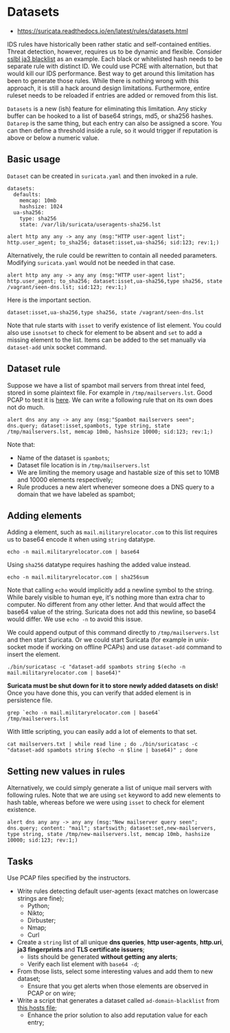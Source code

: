 # Datasets

* https://suricata.readthedocs.io/en/latest/rules/datasets.html

IDS rules have historically been rather static and self-contained entities. Threat detection, however, requires us to be dynamic and flexible. Consider [sslbl ja3 blacklist](https://sslbl.abuse.ch/blacklist/ja3_fingerprints.rules) as an example. Each black or whitelisted hash needs to be separate rule with distinct ID. We could use PCRE with alternation, but that would kill our IDS performance. Best way to get around this limitation has been to generate those rules. While there is nothing wrong with this approach, it is still a hack around design limitations. Furthermore, entire ruleset needs to be reloaded if entries are added or removed from this list. 

`Datasets` is a new (ish) feature for eliminating this limitation. Any sticky buffer can be hooked to a list of base64 strings, md5, or sha256 hashes. `Datarep` is the same thing, but each entry can also be assigned a score. You can then define a threshold inside a rule, so it would trigger if reputation is above or below a numeric value.

## Basic usage

`Dataset` can be created in `suricata.yaml` and then invoked in a rule.

```
datasets:
  defaults:
    memcap: 10mb
    hashsize: 1024
  ua-sha256:
    type: sha256
    state: /var/lib/suricata/useragents-sha256.lst
```

```
alert http any any -> any any (msg:"HTTP user-agent list"; http.user_agent; to_sha256; dataset:isset,ua-sha256; sid:123; rev:1;)
```

Alternatively, the rule could be rewritten to contain all needed parameters. Modifying `suricata.yaml` would not be needed in that case.

```
alert http any any -> any any (msg:"HTTP user-agent list"; http.user_agent; to_sha256; dataset:isset,ua-sha256,type sha256, state /vagrant/seen-dns.lst; sid:123; rev:1;)
```

Here is the important section.

```
dataset:isset,ua-sha256,type sha256, state /vagrant/seen-dns.lst
```

Note that rule starts with `isset` to verify existence of list element. You could also use `isnotset` to check for element to be absent and `set` to add a missing element to the list. Items can be added to the set manually via `dataset-add` unix socket command.

## Dataset rule

Suppose we have a list of spambot mail servers from threat intel feed, stored in some plaintext file. For example in `/tmp/mailservers.lst`. Good PCAP to test it is [here](https://malware-traffic-analysis.net/2020/12/07/index.html). We can write a following rule that on its own does not do much.

```
alert dns any any -> any any (msg:"Spambot mailservers seen"; dns.query; dataset:isset,spambots, type string, state /tmp/mailservers.lst, memcap 10mb, hashsize 10000; sid:123; rev:1;)
```

Note that:
* Name of the dataset is `spambots`;
* Dataset file location is in `/tmp/mailservers.lst`
* We are limiting the memory usage and hastable size of this set to 10MB and 10000 elements respectively;
* Rule produces a new alert whenever someone does a DNS query to a domain that we have labeled as spambot;

## Adding elements

Adding a element, such as `mail.militaryrelocator.com` to this list requires us to base64 encode it when using `string` datatype.

```
echo -n mail.militaryrelocator.com | base64
```

Using `sha256` datatype requires hashing the added value instead.

```
echo -n mail.militaryrelocator.com | sha256sum
```

Note that calling `echo` would implicitly add a newline symbol to the string. While barely visible to human eye, it's nothing more than extra char to computer. No different from any other letter. And that would affect the base64 value of the string. Suricata does not add this newline, so base64 would differ. We use `echo -n` to avoid this issue.

We could append output of this command directly to `/tmp/mailservers.lst` and then start Suricata. Or we could start Suricata (for example in unix-socket mode if working on offline PCAPs) and use `dataset-add` command to insert the element.

```
./bin/suricatasc -c "dataset-add spambots string $(echo -n mail.militaryrelocator.com | base64)"
```

**Suricata must be shut down for it to store newly added datasets on disk!** Once you have done this, you can verify that added element is in persistence file.

```
grep `echo -n mail.militaryrelocator.com | base64` /tmp/mailservers.lst
```

With little scripting, you can easily add a lot of elements to that set.

```
cat mailservers.txt | while read line ; do ./bin/suricatasc -c "dataset-add spambots string $(echo -n $line | base64)" ; done
```

## Setting new values in rules

Alternatively, we could simply generate a list of unique mail servers with following rules. Note that we are using `set` keyword to add new elements to hash table, whereas before we were using `isset` to check for element existence.

```
alert dns any any -> any any (msg:"New mailserver query seen"; dns.query; content: "mail"; startswith; dataset:set,new-mailservers, type string, state /tmp/new-mailservers.lst, memcap 10mb, hashsize 10000; sid:123; rev:1;)
```

## Tasks

Use PCAP files specified by the instructors.

* Write rules detecting default user-agents (exact matches on lowercase strings are fine);
    * Python;
    * Nikto;
    * Dirbuster;
    * Nmap;
    * Curl
* Create a `string` list of all unique **dns queries**, **http user-agents**, **http.uri**, **ja3 fingerprints** and **TLS certificate issuers**;
  * lists should be generated **without getting any alerts**;
  * Verify each list element with `base64 -d`;
* From those lists, select some interesting values and add them to new dataset;
  * Ensure that you get alerts when those elements are observed in PCAP or on wire;
* Write a script that generates a dataset called `ad-domain-blacklist` from [this hosts file](https://raw.githubusercontent.com/StevenBlack/hosts/master/hosts);
  * Enhance the prior solution to also add reputation value for each entry;
